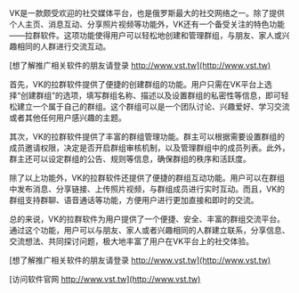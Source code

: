VK是一款颇受欢迎的社交媒体平台，也是俄罗斯最大的社交网络之一。除了提供个人主页、消息互动、分享照片视频等功能外，VK还有一个备受关注的特色功能——拉群软件。这项功能使得用户可以轻松地创建和管理群组，与朋友、家人或兴趣相同的人群进行交流互动。

[想了解推广相关软件的朋友请登录 http://www.vst.tw](http://www.vst.tw)

首先，VK的拉群软件提供了便捷的创建群组的功能。用户只需在VK平台上选择“创建群组”的选项，填写群组名称、描述以及设置群组的私密性等信息，即可轻松建立一个属于自己的群组。这个群组可以是一个团队讨论、兴趣爱好、学习交流或者其他任何用户感兴趣的主题。

其次，VK的拉群软件提供了丰富的群组管理功能。群主可以根据需要设置群组的成员邀请权限，决定是否开启群组审核机制，以及管理群组中的成员列表。此外，群主还可以设定群组的公告、规则等信息，确保群组的秩序和活跃度。

除了以上功能外，VK的拉群软件还提供了便捷的群组互动功能。用户可以在群组中发布消息、分享链接、上传照片视频，与群组成员进行实时互动。而且，VK的群组支持群聊、语音通话等功能，方便用户进行更加直接和即时的交流。

总的来说，VK的拉群软件为用户提供了一个便捷、安全、丰富的群组交流平台。通过这个功能，用户可以与朋友、家人或者兴趣相同的人群建立联系，分享信息、交流想法、共同探讨问题，极大地丰富了用户在VK平台上的社交体验。

[想了解推广相关软件的朋友请登录 http://www.vst.tw](http://www.vst.tw)


[访问软件官网 http://www.vst.tw](http://www.vst.tw)
